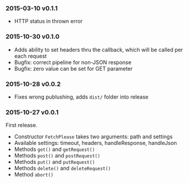 ### 2015-03-10 v0.1.1

 * HTTP status in thrown error

### 2015-10-30 v0.1.0

 * Adds ability to set headers thru the callback, which will be called per each request
 * Bugfix: correct pipeline for non-JSON response
 * Bugfix: zero value can be set for GET parameter

### 2015-10-28 v0.0.2

 * Fixes wrong publushing, adds ```dist/``` folder into release

### 2015-10-27 v0.0.1

First release.

 * Constructor ```FetchPlease``` takes two arguments: path and settings
 * Available settings: timeout, headers, handleResponse, handleJson
 * Methods ```get()``` and ```getRequest()```
 * Methods ```post()``` and ```postRequest()```
 * Methods ```put()``` and ```putRequest()```
 * Methods ```delete()``` and ```deleteRequest()```
 * Method ```abort()```
